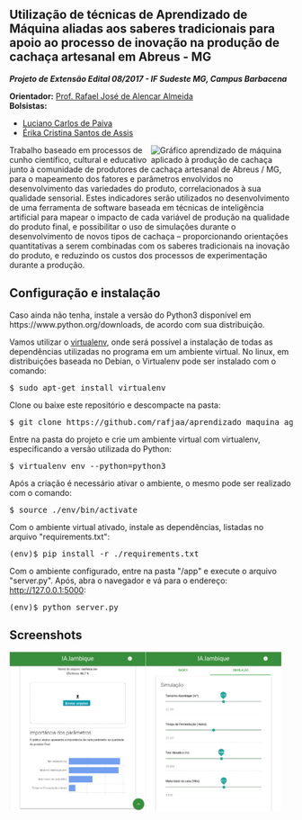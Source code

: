 ## Utilização de técnicas de Aprendizado de Máquina aliadas aos saberes tradicionais para apoio ao processo de inovação na produção de cachaça artesanal em Abreus - MG

___Projeto de Extensão Edital 08/2017 - IF Sudeste MG, Campus Barbacena___

__Orientador:__ <a href="http://lattes.cnpq.br/3995585094514614" target="_blank">Prof. Rafael José de Alencar Almeida</a><br />
__Bolsistas:__
- <a href="http://lattes.cnpq.br/4539575610533576" target="_blank">Luciano Carlos de Paiva</a>
- <a href="http://lattes.cnpq.br/1080835313733221" target="_blank">Érika Cristina Santos de Assis</a>

<img align="right" width="50%" src="http://aprendizadodemaquina.com.br/grafico_aguradente.png?v=3" alt="Gráfico aprendizado de máquina aplicado à produção de cachaça">

<p>Trabalho baseado em processos de cunho científico, cultural e educativo junto à comunidade de produtores de cachaça artesanal de Abreus / MG, para o mapeamento dos fatores e parâmetros envolvidos no desenvolvimento das variedades do produto, correlacionados à sua qualidade sensorial. Estes indicadores serão utilizados no desenvolvimento de uma ferramenta de software baseada em técnicas de inteligência artificial para mapear o impacto de cada variável de produção na qualidade do produto final, e possibilitar o uso de simulações durante o desenvolvimento de novos tipos de cachaça – proporcionando orientações quantitativas a serem combinadas com os saberes tradicionais na inovação do produto, e reduzindo os custos dos processos de experimentação durante a produção.</p>

## Configuração e instalação 
<p>Caso ainda não tenha, instale a versão do Python3 disponível em https://www.python.org/downloads, de acordo com sua distribuição.</p> 
<p>Vamos utilizar o <a href=https://virtualenv.pypa.io/en/stable/>virtualenv</a>, onde será possível a instalação de todas as dependências utilizadas no programa em um ambiente virtual. No linux, em distribuições baseada no Debian,  o Virtualenv pode ser instalado com o comando:</p>
<pre>$ sudo apt-get install virtualenv</pre>

Clone ou baixe este repositório e descompacte na pasta:
<pre>$ git clone https://github.com/rafjaa/aprendizado_maquina_aguardente.git </pre>

Entre na pasta do projeto e crie um ambiente virtual com virtualenv, especificando a versão utilizada do Python:
<pre>$ virtualenv env --python=python3</pre>

Após a criação é necessário ativar o ambiente, o mesmo pode ser realizado com o comando:
<pre>$ source ./env/bin/activate</pre>

Com o ambiente virtual ativado, instale as dependências, listadas no arquivo "requirements.txt":
<pre>(env)$ pip install -r ./requirements.txt</pre>

Com o ambiente configurado, entre na pasta "/app" e execute o arquivo "server.py". Após, abra o navegador e vá para o endereço: http://127.0.0.1:5000:
<pre>(env)$ python server.py</pre>

## Screenshots

<img align="left" width="48%" src="https://github.com/lucianocarlos/IA.lambique/blob/master/screenshots/screenshot02.png" alt="Software em execução"/>

<img align="center" width="48%" src="https://github.com/lucianocarlos/IA.lambique/blob/master/screenshots/screenshot03.png" alt="Software em execução"/>




